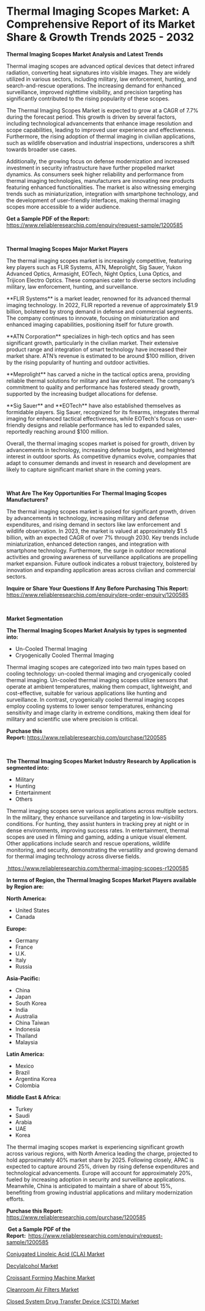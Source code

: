 <p><h1>Thermal Imaging Scopes Market: A Comprehensive Report of its Market Share & Growth Trends 2025 - 2032</h1></p><p><strong>Thermal Imaging Scopes Market Analysis and Latest Trends</strong></p>
<p><p>Thermal imaging scopes are advanced optical devices that detect infrared radiation, converting heat signatures into visible images. They are widely utilized in various sectors, including military, law enforcement, hunting, and search-and-rescue operations. The increasing demand for enhanced surveillance, improved nighttime visibility, and precision targeting has significantly contributed to the rising popularity of these scopes.</p><p>The Thermal Imaging Scopes Market is expected to grow at a CAGR of 7.7% during the forecast period. This growth is driven by several factors, including technological advancements that enhance image resolution and scope capabilities, leading to improved user experience and effectiveness. Furthermore, the rising adoption of thermal imaging in civilian applications, such as wildlife observation and industrial inspections, underscores a shift towards broader use cases.</p><p>Additionally, the growing focus on defense modernization and increased investment in security infrastructure have further propelled market dynamics. As consumers seek higher reliability and performance from thermal imaging technologies, manufacturers are innovating new products featuring enhanced functionalities. The market is also witnessing emerging trends such as miniaturization, integration with smartphone technology, and the development of user-friendly interfaces, making thermal imaging scopes more accessible to a wider audience.</p></p>
<p><strong>Get a Sample PDF of the Report:&nbsp;</strong> <a href="https://www.reliableresearchiq.com/enquiry/request-sample/1200585?utm_campaign=103&utm_medium=2&utm_source=Github&utm_content=ia&utm_term=22032025&utm_id=thermal-imaging-scopes">https://www.reliableresearchiq.com/enquiry/request-sample/1200585</a></p>
<p>&nbsp;</p>
<p><strong>Thermal Imaging Scopes Major Market Players</strong></p>
<p><p>The thermal imaging scopes market is increasingly competitive, featuring key players such as FLIR Systems, ATN, Meprolight, Sig Sauer, Yukon Advanced Optics, Armasight, EOTech, Night Optics, Luna Optics, and Trijicon Electro Optics. These companies cater to diverse sectors including military, law enforcement, hunting, and surveillance.</p><p>**FLIR Systems** is a market leader, renowned for its advanced thermal imaging technology. In 2022, FLIR reported a revenue of approximately $1.9 billion, bolstered by strong demand in defense and commercial segments. The company continues to innovate, focusing on miniaturization and enhanced imaging capabilities, positioning itself for future growth.</p><p>**ATN Corporation** specializes in high-tech optics and has seen significant growth, particularly in the civilian market. Their extensive product range and integration of smart technology have increased their market share. ATN’s revenue is estimated to be around $100 million, driven by the rising popularity of hunting and outdoor activities.</p><p>**Meprolight** has carved a niche in the tactical optics arena, providing reliable thermal solutions for military and law enforcement. The company’s commitment to quality and performance has fostered steady growth, supported by the increasing budget allocations for defense.</p><p>**Sig Sauer** and **EOTech** have also established themselves as formidable players. Sig Sauer, recognized for its firearms, integrates thermal imaging for enhanced tactical effectiveness, while EOTech's focus on user-friendly designs and reliable performance has led to expanded sales, reportedly reaching around $100 million.</p><p>Overall, the thermal imaging scopes market is poised for growth, driven by advancements in technology, increasing defense budgets, and heightened interest in outdoor sports. As competitive dynamics evolve, companies that adapt to consumer demands and invest in research and development are likely to capture significant market share in the coming years.</p></p>
<p>&nbsp;</p>
<p><strong>What Are The Key Opportunities For Thermal Imaging Scopes Manufacturers?</strong></p>
<p><p>The thermal imaging scopes market is poised for significant growth, driven by advancements in technology, increasing military and defense expenditures, and rising demand in sectors like law enforcement and wildlife observation. In 2023, the market is valued at approximately $1.5 billion, with an expected CAGR of over 7% through 2030. Key trends include miniaturization, enhanced detection ranges, and integration with smartphone technology. Furthermore, the surge in outdoor recreational activities and growing awareness of surveillance applications are propelling market expansion. Future outlook indicates a robust trajectory, bolstered by innovation and expanding application areas across civilian and commercial sectors.</p></p>
<p><strong>Inquire or Share Your Questions If Any Before Purchasing This Report:</strong> <a href="https://www.reliableresearchiq.com/enquiry/pre-order-enquiry/1200585?utm_campaign=103&utm_medium=2&utm_source=Github&utm_content=ia&utm_term=22032025&utm_id=thermal-imaging-scopes">https://www.reliableresearchiq.com/enquiry/pre-order-enquiry/1200585</a></p>
<p>&nbsp;</p>
<p><strong>Market Segmentation</strong></p>
<p><strong>The Thermal Imaging Scopes Market Analysis by types is segmented into:</strong></p>
<p><ul><li>Un-Cooled Thermal Imaging</li><li>Cryogenically Cooled Thermal Imaging</li></ul></p>
<p><p>Thermal imaging scopes are categorized into two main types based on cooling technology: un-cooled thermal imaging and cryogenically cooled thermal imaging. Un-cooled thermal imaging scopes utilize sensors that operate at ambient temperatures, making them compact, lightweight, and cost-effective, suitable for various applications like hunting and surveillance. In contrast, cryogenically cooled thermal imaging scopes employ cooling systems to lower sensor temperatures, enhancing sensitivity and image clarity in extreme conditions, making them ideal for military and scientific use where precision is critical.</p></p>
<p><strong>Purchase this Report:&nbsp;</strong><a href="https://www.reliableresearchiq.com/purchase/1200585?utm_campaign=103&utm_medium=2&utm_source=Github&utm_content=ia&utm_term=22032025&utm_id=thermal-imaging-scopes">https://www.reliableresearchiq.com/purchase/1200585</a></p>
<p>&nbsp;</p>
<p><strong>The Thermal Imaging Scopes Market Industry Research by Application is segmented into:</strong></p>
<p><ul><li>Military</li><li>Hunting</li><li>Entertainment</li><li>Others</li></ul></p>
<p><p>Thermal imaging scopes serve various applications across multiple sectors. In the military, they enhance surveillance and targeting in low-visibility conditions. For hunting, they assist hunters in tracking prey at night or in dense environments, improving success rates. In entertainment, thermal scopes are used in filming and gaming, adding a unique visual element. Other applications include search and rescue operations, wildlife monitoring, and security, demonstrating the versatility and growing demand for thermal imaging technology across diverse fields.</p></p>
<p><a href="https://www.reliableresearchiq.com/thermal-imaging-scopes-r1200585?utm_campaign=103&utm_medium=2&utm_source=Github&utm_content=ia&utm_term=22032025&utm_id=thermal-imaging-scopes">&nbsp;https://www.reliableresearchiq.com/thermal-imaging-scopes-r1200585</a></p>
<p><strong>In terms of Region, the Thermal Imaging Scopes Market Players available by Region are:</strong></p>
<p>
    <p> <strong> North America: </strong>
        <ul>
            <li>United States</li>
            <li>Canada</li>
        </ul>
        </p> 
    <p> <strong> Europe: </strong>
        <ul>
            <li>Germany</li>
            <li>France</li>
            <li>U.K.</li>
            <li>Italy</li>
            <li>Russia</li>
        </ul>
        </p> 
    <p> <strong> Asia-Pacific: </strong>
        <ul>
            <li>China</li>
            <li>Japan</li>
            <li>South Korea</li>
            <li>India</li>
            <li>Australia</li>
            <li>China Taiwan</li>
            <li>Indonesia</li>
            <li>Thailand</li>
            <li>Malaysia</li>
        </ul>
        </p> 
    <p> <strong> Latin America: </strong>
        <ul>
            <li>Mexico</li>
            <li>Brazil</li>
            <li>Argentina Korea</li>
            <li>Colombia</li>
        </ul>
        </p> 
    <p> <strong> Middle East & Africa: </strong>
        <ul>
            <li>Turkey</li>
            <li>Saudi</li>
            <li>Arabia</li>
            <li>UAE</li>
            <li>Korea</li>
        </ul>
    </p>
    </p>
<p><p>The thermal imaging scopes market is experiencing significant growth across various regions, with North America leading the charge, projected to hold approximately 40% market share by 2025. Following closely, APAC is expected to capture around 25%, driven by rising defense expenditures and technological advancements. Europe will account for approximately 20%, fueled by increasing adoption in security and surveillance applications. Meanwhile, China is anticipated to maintain a share of about 15%, benefiting from growing industrial applications and military modernization efforts.</p></p>
<p><strong>Purchase this Report: </strong><a href="https://www.reliableresearchiq.com/purchase/1200585?utm_campaign=103&utm_medium=2&utm_source=Github&utm_content=ia&utm_term=22032025&utm_id=thermal-imaging-scopes">https://www.reliableresearchiq.com/purchase/1200585</a></p>
<p>&nbsp;<strong>Get a Sample PDF of the Report:&nbsp;&nbsp;</strong><a href="https://www.reliableresearchiq.com/enquiry/request-sample/1200585?utm_campaign=103&utm_medium=2&utm_source=Github&utm_content=ia&utm_term=22032025&utm_id=thermal-imaging-scopes">https://www.reliableresearchiq.com/enquiry/request-sample/1200585</a></p>
<p><strong></strong></p>
<p><p><a href="https://github.com/ertssmelov0/Market-Research-Report-List-1/blob/main/conjugated-linoleic-acid-cla-market.md?utm_campaign=103&utm_medium=2&utm_source=Github&utm_content=ia&utm_term=22032025&utm_id=thermal-imaging-scopes">Conjugated Linoleic Acid (CLA) Market</a></p><p><a href="https://github.com/heeildannas/Market-Research-Report-List-1/blob/main/decylalcohol-market.md?utm_campaign=103&utm_medium=2&utm_source=Github&utm_content=ia&utm_term=22032025&utm_id=thermal-imaging-scopes">Decylalcohol Market</a></p><p><a href="https://github.com/astadtetcha28/Market-Research-Report-List-1/blob/main/croissant-forming-machine-market.md?utm_campaign=103&utm_medium=2&utm_source=Github&utm_content=ia&utm_term=22032025&utm_id=thermal-imaging-scopes">Croissant Forming Machine Market</a></p><p><a href="https://github.com/yakobotege/Market-Research-Report-List-1/blob/main/cleanroom-air-filters-market.md?utm_campaign=103&utm_medium=2&utm_source=Github&utm_content=ia&utm_term=22032025&utm_id=thermal-imaging-scopes">Cleanroom Air Filters Market</a></p><p><a href="https://github.com/pupekironim/Market-Research-Report-List-1/blob/main/closed-system-drug-transfer-device-cstd-market.md?utm_campaign=103&utm_medium=2&utm_source=Github&utm_content=ia&utm_term=22032025&utm_id=thermal-imaging-scopes">Closed System Drug Transfer Device (CSTD) Market</a></p></p>